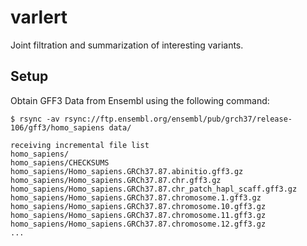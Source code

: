 # varlert

Joint filtration and summarization of interesting variants.

## Setup

Obtain GFF3 Data from Ensembl using the following command:

```
$ rsync -av rsync://ftp.ensembl.org/ensembl/pub/grch37/release-106/gff3/homo_sapiens data/

receiving incremental file list
homo_sapiens/
homo_sapiens/CHECKSUMS
homo_sapiens/Homo_sapiens.GRCh37.87.abinitio.gff3.gz
homo_sapiens/Homo_sapiens.GRCh37.87.chr.gff3.gz
homo_sapiens/Homo_sapiens.GRCh37.87.chr_patch_hapl_scaff.gff3.gz
homo_sapiens/Homo_sapiens.GRCh37.87.chromosome.1.gff3.gz
homo_sapiens/Homo_sapiens.GRCh37.87.chromosome.10.gff3.gz
homo_sapiens/Homo_sapiens.GRCh37.87.chromosome.11.gff3.gz
homo_sapiens/Homo_sapiens.GRCh37.87.chromosome.12.gff3.gz
...
```
